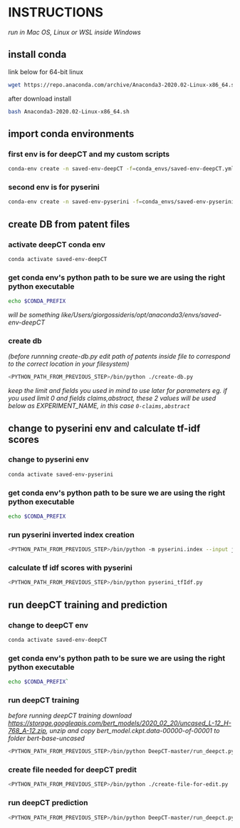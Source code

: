 # INSTRUCTIONS

_run in Mac OS, Linux or WSL inside Windows_

## install conda

link below for 64-bit linux

```bash
wget https://repo.anaconda.com/archive/Anaconda3-2020.02-Linux-x86_64.sh
```

after download install

```bash
bash Anaconda3-2020.02-Linux-x86_64.sh
```

## import conda environments

### first env is for deepCT and my custom scripts

```bash
conda-env create -n saved-env-deepCT -f=conda_envs/saved-env-deepCT.yml
```

### second env is for pyserini

```bash
conda-env create -n saved-env-pyserini -f=conda_envs/saved-env-pyserini.yml
```

## create DB from patent files

### activate deepCT conda env

```bash
conda activate saved-env-deepCT
```

### get conda env's python path to be sure we are using the right python executable

```bash
echo $CONDA_PREFIX
```

_will be something like/Users/giorgossideris/opt/anaconda3/envs/saved-env-deepCT_

### create db

_(before runnning create-db.py edit path of patents inside file to correspond to the correct location in your filesystem)_

```bash
<PYTHON_PATH_FROM_PREVIOUS_STEP>/bin/python ./create-db.py
```

_keep the limit and fields you used in mind to use later for parameters eg. if you used limit 0 and fields claims,abstract, these 2 values will be used below as EXPERIMENT_NAME, in this case `0-claims,abstract`_

## change to pyserini env and calculate tf-idf scores

### change to pyserini env

```bash
conda activate saved-env-pyserini
```

### get conda env's python path to be sure we are using the right python executable

```bash
echo $CONDA_PREFIX
```

### run pyserini inverted index creation

```bash
<PYTHON_PATH_FROM_PREVIOUS_STEP>/bin/python -m pyserini.index --input jsonl/<EXPERIMENT_NAME> --collection JsonCollection --generator DefaultLuceneDocumentGenerator --index indexes/<EXPERIMENT_NAME> --stemmer=none --threads 1 --storePositions --storeDocvectors --storeRaw
```

### calculate tf idf scores with pyserini

```bash
<PYTHON_PATH_FROM_PREVIOUS_STEP>/bin/python pyserini_tfIdf.py
```

## run deepCT training and prediction

### change to deepCT env

```bash
conda activate saved-env-deepCT
```

### get conda env's python path to be sure we are using the right python executable

```bash
echo $CONDA_PREFIX`
```

### run deepCT training

_before running deepCT training download <https://storage.googleapis.com/bert_models/2020_02_20/uncased_L-12_H-768_A-12.zip>, unzip and copy bert_model.ckpt.data-00000-of-00001 to folder bert-base-uncased_

```bash
<PYTHON_PATH_FROM_PREVIOUS_STEP>/bin/python DeepCT-master/run_deepct.py --data_dir=output/<EXPERIMENT_NAME>/train.docterm_recall --vocab_file=bert-base-uncased/vocab.txt --bert_config_file=bert-base-uncased/bert_config.json --init_checkpoint=bert-base-uncased/bert_model.ckpt --output_dir=output/<EXPERIMENT_NAME>/train --do_train=true --task_name=marcodoc --num_train_epochs=5.0 --train_batch_size=16
```

### create file needed for deepCT predit

```bash
<PYTHON_PATH_FROM_PREVIOUS_STEP>/bin/python ./create-file-for-edit.py
```

### run deepCT prediction

```bash
<PYTHON_PATH_FROM_PREVIOUS_STEP>/bin/python DeepCT-master/run_deepct.py --task_name=marcotsvdoc --do_train=false --do_eval=false --do_predict=true --data_dir=output/<EXPERIMENT_NAME>/edit.tsv --vocab_file=bert-base-uncased/vocab.txt --bert_config_file=bert-base-uncased/bert_config.json --init_checkpoint=output/<EXPERIMENT_NAME>/train/model.ckpt-0 --max_seq_length=128 --train_batch_size=16 --learning_rate=2e-5 --num_train_epochs=3.0 --output_dir=output/<EXPERIMENT_NAME>/predict
```
